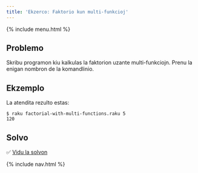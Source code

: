 ```yaml
---
title: 'Ekzerco: Faktorio kun multi-funkcioj'
---
```


{% include menu.html %}

## Problemo

Skribu programon kiu kalkulas la faktorion uzante multi-funkciojn. Prenu la enigan nombron de la komandlinio.

## Ekzemplo

La atendita rezulto estas:

```console
$ raku factorial-with-multi-functions.raku 5
120
```

## Solvo

✅ [Vidu la solvon](solution)

{% include nav.html %}